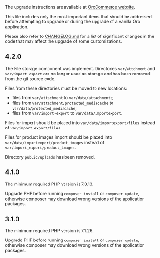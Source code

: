 The upgrade instructions are available at [OroCommerce website](https://doc.oroinc.com/backend/setup/upgrade-to-new-version/).

This file includes only the most important items that should be addressed before attempting to upgrade or during the upgrade of a vanilla Oro application.

Please also refer to [CHANGELOG.md](CHANGELOG.md) for a list of significant changes in the code that may affect the upgrade of some customizations.

## 4.2.0

The File storage component was implement. Directories `var/attchment` and `var/import-export` are no longer used as storage
and has been removed from the git source code.

Files from these directories must be moved to new locations:

 - files from `var/attachment` to `var/data/attachments`;
 - files from `var/attachment/protected_mediacache` to `var/data/protected_mediacache`;
 - files from `var/import-export` to `var/data/importexport`.
 
Files for import should be placed into `var/data/importexport/files` instead of `var/import_export/files`.

Files for product images import should be placed into `var/data/importexport/product_images` instead of `var/import_export/product_images`.

Directory `public/uploads` has been removed.

## 4.1.0

The minimum required PHP version is 7.3.13.

Upgrade PHP before running `composer install` or `composer update`, otherwise composer may download wrong versions of the application packages.

## 3.1.0

The minimum required PHP version is 7.1.26.

Upgrade PHP before running `composer install` or `composer update`, otherwise composer may download wrong versions of the application packages.
